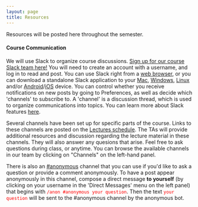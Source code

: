 ```yaml
---
layout: page
title: Resources 
---
```


Resources will be posted here throughout the semester. 

#### Course Communication

We will use Slack to organize course discussions. [Sign up for our course Slack team here!](https://join.slack.com/t/bst260-fall2018/shared_invite/enQtNDI2MTQyOTI4MzExLTdiODVhMjA2MmZkMTcyMDM1ZjI4YTYzNzEyYTAwOGE1YzBlOTU1MWI3N2Q1NzRjZWViYmJlMTg2MDM3ZThmNjg) You will need to create an account with a username, and log in to read and post. You can use Slack right from a [web browser](https://bst260-fall2018.slack.com/messages/announcements), or you can download a standalone Slack application to your [Mac](https://slack.com/downloads/osx), [Windows](https://slack.com/downloads/windows), [Linux](https://slack.com/downloads/linux) and/or [Android](https://slack.com/downloads/android)/[iOS](https://slack.com/downloads/ios) device. You can control whether you receive notifications on new posts by going to Preferences, as well as decide which 'channels' to subscribe to. A 'channel' is a discussion thread, which is used to organize communications into topics. You can learn more about Slack features [here](https://get.slack.help/hc/en-us/articles/218080037-Getting-started-for-new-members).

Several channels have been set up for specific parts of the course. Links to these channels are posted on the [Lectures schedule](http://datasciencelabs.github.io/pages/lectures.html). The TAs will provide additional resources and discussion regarding the lecture material in these channels. They will also answer any quesions that arise. Feel free to ask questions during class, or anytime. You can browse the available channels in our team by clicking on "Channels" on the left-hand panel.

There is also an [#anonymous](https://bst260-fall2018.slack.com/messages/anonymous) channel that you can use if you'd like to ask a question or provide a comment anonymously. To have a post appear anonymously in this channel, compose a direct message **to yourself** (by clicking on your username in the 'Direct Messages' menu on the left panel) that begins with <span style="color:red">`/anon #anonymous your question`</span>. Then the text <span style="color:red">`your question`</span> will be sent to the #anonymous channel by the anonymous bot. 

